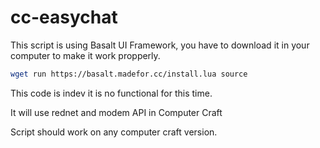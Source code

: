 # cc-easychat

This script is using Basalt UI Framework, you have to download it in your computer to make it work propperly.

```sh
wget run https://basalt.madefor.cc/install.lua source
```

This code is indev it is no functional for this time.

It will use rednet and modem API in Computer Craft

Script should work on any computer craft version.
